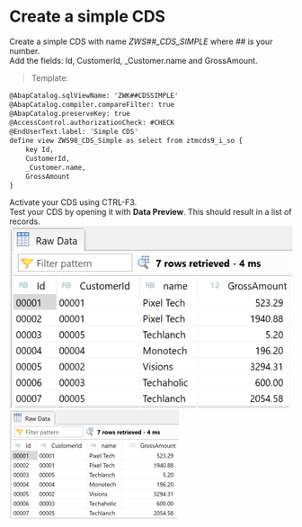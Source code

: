 # Create a simple CDS
Create a simple CDS with name *ZWS##_CDS_SIMPLE* where ## is your number.</br>
Add the fields: Id, CustomerId, _Customer.name and GrossAmount.</br>
>Template:
```ABAP CDS
@AbapCatalog.sqlViewName: 'ZWK##CDSSIMPLE'
@AbapCatalog.compiler.compareFilter: true
@AbapCatalog.preserveKey: true
@AccessControl.authorizationCheck: #CHECK
@EndUserText.label: 'Simple CDS'
define view ZWS98_CDS_Simple as select from ztmcds9_i_so {
    key Id,
    CustomerId,
    _Customer.name,
    GrossAmount
}
```
Activate your CDS using CTRL-F3.</br>
Test your CDS by opening it with **Data Preview**. This should result in a list of records.
![Result List](../../Images/1.png)
<img src="../../Images/1.png" width="60%">